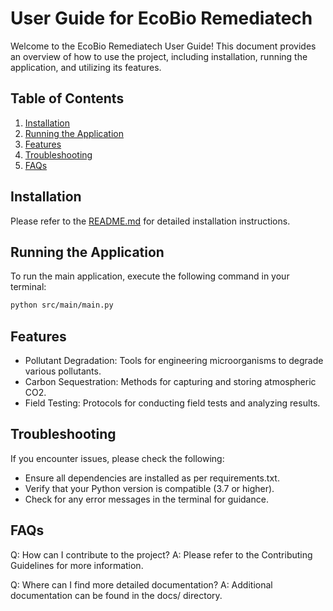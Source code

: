 # User Guide for EcoBio Remediatech

Welcome to the EcoBio Remediatech User Guide! This document provides an overview of how to use the project, including installation, running the application, and utilizing its features.

## Table of Contents

1. [Installation](#installation)
2. [Running the Application](#running-the-application)
3. [Features](#features)
4. [Troubleshooting](#troubleshooting)
5. [FAQs](#faqs)

## Installation

Please refer to the [README.md](../README.md) for detailed installation instructions.

## Running the Application

To run the main application, execute the following command in your terminal:

```bash
python src/main/main.py
```

## Features
- Pollutant Degradation: Tools for engineering microorganisms to degrade various pollutants.
- Carbon Sequestration: Methods for capturing and storing atmospheric CO2.
- Field Testing: Protocols for conducting field tests and analyzing results.

## Troubleshooting
If you encounter issues, please check the following:

- Ensure all dependencies are installed as per requirements.txt.
- Verify that your Python version is compatible (3.7 or higher).
- Check for any error messages in the terminal for guidance.

## FAQs

Q: How can I contribute to the project?
A: Please refer to the Contributing Guidelines for more information.

Q: Where can I find more detailed documentation?
A: Additional documentation can be found in the docs/ directory.
